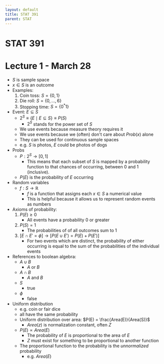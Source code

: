 ```yaml
---
layout: default
title: STAT 391
parent: STAT
---
```


# STAT 391

# Lecture 1 - March 28

- $S$ is sample space
- $x \in S$ is an outcome
- Examples:
    1. Coin toss: $S = \{0, 1\}$
    2. Die roll: $S = \{0, \dots, 6\}$
    3. Stopping time: $S = \{0^{*}1\}$
- Event: $E \subseteq S$
    - $2^{S} \equiv \lbrace E \mid E \subseteq S \rbrace \equiv P(S)$
        - $2^{S}$ stands for the power set of $S$
    - We use events because measure theory requires it
    - We use events because we (often) don't care about $Prob(x)$ alone
    - They can be used for continuous sample spaces
    - e.g. $S$ is photos, $E$ could be photos of dogs
- Probs
    - $P : 2^{S} \rightarrow [0, 1]$
        - This means that each subset of $S$ is mapped by a probability function to that chances of occurring, between $0$ and $1$ (inclusive).
    - $P(E)$ is the probability of $E$ occurring
- Random variables
    - $f: S \rightarrow \mathbb{R}$
        - $f$ is a function that assigns each $x \in S$ a numerical value
        - This is helpful because it allows us to represent random events as numbers
- Axioms of probability:
    1. $P(E) \geq 0$
        - All events have a probability $0$ or greater
    2. $P(S) = 1$
        - The probabilities of of all outcomes sum to $1$
    3. $[E \cap E' = \phi] \rightarrow [P(E \cup E') = P(E) + P(E')]$
        - For two events which are distinct, the probability of either occurring is equal to the sum of the probabilities of the individual events
- References to boolean algebra:
    - $A \cup B$
        - $A$ or $B$
    - $A \cap B$
        - $A$ and $B$
    - $S$
        - true
    - $\phi$
        - false
- Uniform distribution
    - e.g. coin or fair dice
    - all have the same probability
    - Uniform distribution over area: $P(E) = \frac{Area(E)}{Area(S)}$
        - $Area(z)$ is normalization constant, often $Z$
    - $P(E) \propto Area(E)$
        - The probability of $E$ is proportional to the area of $E$
        - $Z$ must exist for something to be proportional to another function
    - The proportional function to the probability is the *unnormalized* probability
        - e.g. $Area(E)$